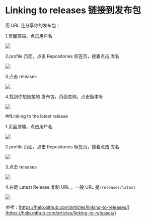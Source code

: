 Linking to releases 链接到发布包
===========
 
用 URL 连分享你的发布包：

1.页面顶端，点击用户名

![](https://help.github.com/assets/images/help/profile/top_right_avatar.png)

2.profile 页面，点击 Repositories 标签页，接着点击 库名

![](https://help.github.com/assets/images/help/profile/profile_repositories_tab.png)

3.点击 releases

![](https://help.github.com/assets/images/help/releases/releases-header-menu.png)

4.找到你想链接的 发布包，页面右侧，点击版本号

![](https://help.github.com/assets/images/help/releases/release_tag_name.png)

##Linking to the latest release

1.页面顶端，点击用户名

![](https://help.github.com/assets/images/help/profile/top_right_avatar.png)

2.profile 页面，点击 Repositories 标签页，接着点击 库名

![](https://help.github.com/assets/images/help/profile/profile_repositories_tab.png)

3.点击 releases

![](https://help.github.com/assets/images/help/releases/releases-header-menu.png)

4.右键 Latest Release  复制 URL ，一般  URL 是`/releases/latest` 

![](https://help.github.com/assets/images/help/releases/release_latest_release_tag.png)

*参考*：[https://help.github.com/articles/linking-to-releases/](https://help.github.com/articles/linking-to-releases/)

